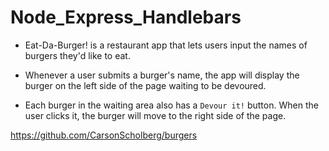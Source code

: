 # Node_Express_Handlebars

* Eat-Da-Burger! is a restaurant app that lets users input the names of burgers they'd like to eat.

* Whenever a user submits a burger's name, the app will display the burger on the left side of the page waiting to be devoured.

* Each burger in the waiting area also has a `Devour it!` button. When the user clicks it, the burger will move to the right side of the page.

https://github.com/CarsonScholberg/burgers


